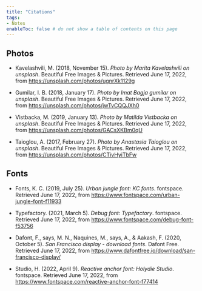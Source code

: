 ```yaml
---
title: "Citations"
tags:
- Notes
enableToc: false # do not show a table of contents on this page
---
```

## Photos
- Kavelashvili, M. (2018, November 15). _Photo by Marita Kavelashvili on unsplash_. Beautiful Free Images & Pictures. Retrieved June 17, 2022, from https://unsplash.com/photos/ugnrXk1129g
  
- Gumilar, I. B. (2018, January 17). _Photo by Imat Bagja gumilar on unsplash_. Beautiful Free Images & Pictures. Retrieved June 17, 2022, from https://unsplash.com/photos/jwTvCQQJXh0
  
- Vistbacka, M. (2019, January 13). _Photo by Matilda Vistbacka on unsplash_. Beautiful Free Images & Pictures. Retrieved June 17, 2022, from https://unsplash.com/photos/GACsXKBm0qU
  
- Taioglou, A. (2017, February 27). _Photo by Anastasia Taioglou on unsplash_. Beautiful Free Images & Pictures. Retrieved June 17, 2022, from https://unsplash.com/photos/CTivHyiTbFw


## Fonts
- Fonts, K. C. (2019, July 25). _Urban jungle font: KC fonts_. fontspace. Retrieved June 17, 2022, from https://www.fontspace.com/urban-jungle-font-f11933
  
- Typefactory. (2021, March 5). _Debug font: Typefactory_. fontspace. Retrieved June 17, 2022, from https://www.fontspace.com/debug-font-f53756
  
- Dafont, F., says, M. N., Naquines, M., says, A., & Aakash, F. (2020, October 5). _San Francisco display - download fonts_. Dafont Free. Retrieved June 17, 2022, from https://www.dafontfree.io/download/san-francisco-display/
  
- Studio, H. (2022, April 9). _Reactive anchor font: Holydie Studio_. fontspace. Retrieved June 17, 2022, from https://www.fontspace.com/reactive-anchor-font-f77414
